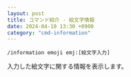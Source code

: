 ```yaml
---
layout: post
title: コマンド紹介 - 絵文字情報
date: 2024-04-10 13:30 +0900
category: "cmd-information"
---
```


`/information emoji emj:[絵文字入力]`

入力した絵文字に関する情報を表示します。
